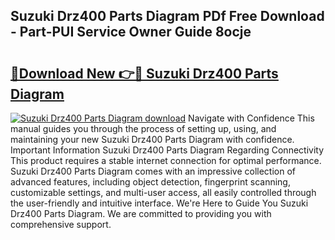 ## Suzuki Drz400 Parts Diagram PDf Free Download - Part-PUI Service Owner Guide 8ocje

# <h2><a href="http://dfukkb6.blite.top/?on=Suzuki+Drz400+Parts+Diagram">🔗Download New 👉🔴 Suzuki Drz400 Parts Diagram</a></h2>

[![Suzuki Drz400 Parts Diagram download](https://i.imgur.com/lujVjoI.png)](http://dfukkb6.blite.top/?on=Suzuki+Drz400+Parts+Diagram)
Navigate with Confidence This manual guides you through the process of setting up, using, and maintaining your new Suzuki Drz400 Parts Diagram with confidence. Important Information Suzuki Drz400 Parts Diagram Regarding Connectivity This product requires a stable internet connection for optimal performance. Suzuki Drz400 Parts Diagram comes with an impressive collection of advanced features, including object detection, fingerprint scanning, customizable settings, and multi-user access, all easily controlled through the user-friendly and intuitive interface. We're Here to Guide You Suzuki Drz400 Parts Diagram. We are committed to providing you with comprehensive support.
